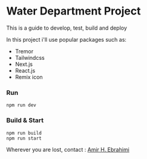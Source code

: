 # Water Department Project

This is a guide to develop, test, build and deploy

In this project i'll use popular packages such as:

- Tremor
- Tailwindcss
- Next.js
- React.js
- Remix icon


### Run 

```
npm run dev
```

### Build & Start

``` 
npm run build
npm run start
```

Wherever you are lost, contact : [Amir H. Ebrahimi](mail.amirhosseinebrahimi@gmail.com)